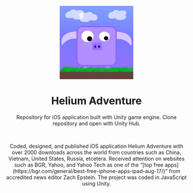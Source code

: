 <!-- <p align="center">
  <img width="200" src="https://is4-ssl.mzstatic.com/image/thumb/Purple69/v4/1e/da/db/1edadbf0-6142-8014-0d94-70690a164067/source/256x256bb.jpg" alt="Helium Adventure logo">
</p> -->
<p align="center">
<img src="/Assets/Icon/HeliumIcon1024x1024.png" alt="drawing" width="200"/>
</p>
<h1 align="center">Helium Adventure</h1>
<p align="center">Repository for iOS application built with Unity game engine. Clone repository and open with Unity Hub.</p>
<br>
<p align="center">
Coded, designed, and published iOS application Helium Adventure with over 2000 downloads across the world from countries such as China, Vietnam, United States, Russia, etcetera. Received attention on websites such as BGR, Yahoo, and Yahoo Tech as one of the “[top free apps](https://bgr.com/general/best-free-iphone-apps-ipad-aug-17/)” from accredited news editor Zach Epstein. The project was coded in JavaScript using Unity.
</p>

    
    
